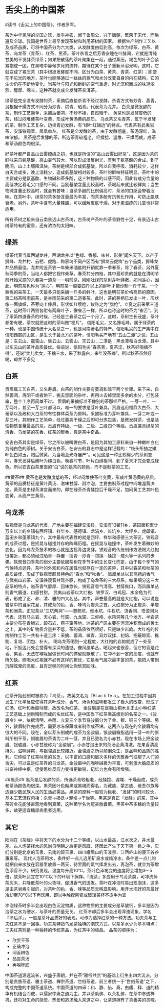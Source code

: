 # 舌尖上的中国茶 #

\#读书《舌尖上的中国茶》，作者罗军。

茶为中华民族的举国之饮，发乎神农，闻于鲁周公，兴于唐朝，繁荣于宋代，而后遍及全球。我国是世界上最早发现茶树和利用茶树的国家。
根据生产制作工艺以及成茶品质，可将中国茶分为六大类，从发酵度由低到高，依次为绿茶、白茶、黄茶、乌龙茶（青茶）、红茶、黑茶。茶叶杀青之后芳香安睡在叶脉间，它就是清纯甘美的不发酵茶绿茶；如果把散落的茶叶聚集在一起，通过蒸压，褐色的叶子会紧紧抱成一团。在黑暗中静候岁月的流转，期待在某个日子重新沐浴光明，这时，它就变成了紧压茶（其中根据发酵度不同，区分为白茶、黄茶、青茶、红茶）；即便在不见光的地方，茶叶也能够通过一丝丝的氧气和水分改变自身的内在结构，它的生命仍在不断地变化。当茶叶与阳光和新鲜的空气重逢，时光沉积而成的味道浓烈、醇厚、绵长，这种茶就变成全发酵茶普洱茶。

绿茶是完全没有发酵的茶，采摘后直接杀青不经过发酵。杀青方式有炒青、蒸青，另根据干燥方式不同分为炒青、烘青、晒青。代表茶为龙井。
白茶是微发酵的茶，制作工艺简单，采摘后萎凋，不炒不揉，自然晒干。
黄茶也是发酵度低的茶，经过闷堆使茶叶变黄，形成叶黄汤黄的品质。
乌龙茶又名青茶，属于半发酵的茶，制作工艺复杂，边摇青边发酵，有“绿叶红镶边”的特点。代表茶有武夷岩茶、安溪铁观音、凤凰单丛。
红茶是全发酵的茶，由于发酵彻底，茶汤深红，滋味浓郁。
黑茶是后发酵的茶，所选茶青较粗老，经揉捻、渥堆、干燥而成，成茶和茶汤颜色均很深。

好茶叶都产自高山云雾缭绕之初，也就是所谓的“高山云雾出好茶”，这是因为茶的鲜味来自氨基酸，高山雾气较大，可以形成漫反射光，有利于氨基酸的合成。到了晚间，山上土壤降温快，茶树是根部合成氨基酸，所以自我呼吸、消耗较少，这样白天合成多，晚上消耗少，造成氨基酸相对较多，茶叶的鲜味特征明显。茶叶中的主要成分是氨基酸、生物碱和茶多酚，这三种物质的口感不同，因此各成分含量的高低决定着毛尖口感的不同。当氨基酸含量比较高时，茶喝起来就比较鲜爽；当生物碱含量比较高时，就会有苦味；当茶多酚的比例偏高时，茶汤的口感会带着涩味。在茶叶中，绿茶的茶多酚含量最为丰富，而茶多酚有抗氧化作用，可防止肌肤衰老。另外，茶叶中含有大量鞣酸，可以缓解皮肤干燥，对于患湿疹的儿童也非常适用。

所有茶树之祖来自云南景迈山古茶树，古茶树产茶叶的茶香野性十足，有景迈山古树茶特有的蜜香，还有浓浓的太阳味。

## 绿茶 ##
绿茶代表当属西湖龙井，西湖龙井以“色绿、香郁、味甘、形美”闻名天下。以产于狮峰、龙井村、云栖、虎跑、梅家坞不同产区而有“狮龙云虎梅”五个品类，狮峰龙井品质最佳。龙井附近茶农一年柴米油盐的开销就靠一季春茶，除了春茶，另外夏秋两季的茶，当地人都把它视作柴草。春茶共分四档，其中最珍贵的就是在清明节前开始采摘的头春第一道茶——明前茶。刚刚吐绿的茶树芽叶鲜嫩，如同莲心，因此，明前茶也称为“莲心”。明前茶一般要四斤以上的鲜叶才能炒制一斤干茶。一个熟练的采茶工，一天最多只能采摘一斤多的鲜叶，这也是明前茶价格高昂的原因。第二档茶叫雨前茶，是谷雨前采的第二道春茶。此时，茶的芽柄已发出一叶，形状像一面旗帜，茶芽向上伸展，形状如红缨枪，故称之为“旗枪”。立夏之前采第三道茶，这时茶叶两侧各附有两瓣叶子，像雀舌一样，所以也称这时的茶为“雀舌”。到了采第四道春茶的时候，已经是三春茶之后一个月了。这时，茶树生长茂盛，茶叶都带有梗，茶农就把这时的茶叫做“梗片”。
信阳毛尖，又名豫毛峰，属于绿茶的一种。也是中国传统十大名茶之一，也是河南著名的特产。信阳毛尖的生产集中在信阳西部的山区，是生长于最北方的茶叶。信阳毛尖产地有“五山二潭”之说。五山是：车云山、震雷山、集云山、云雾山、天云山；二潭是：黑龙潭和白龙潭。其中以车云山的茶叶品质最优。俗语说，信阳毛尖“春茶苦，夏茶涩，秋茶好喝摘不得”，还说“卖儿卖女，不摘三水，采了秋露白，来年没茶摘”，所以秋茶虽然好喝，却并不多见

## 白茶 ##
贡眉属工艺白茶，又名寿眉。白茶的制作主要有萎凋和晾干两个步骤。采下来，自然萎凋，再阴干或者烘干，挑去里面的杂叶，再用火去掉里面多余的水分，打包装箱，整个工序再简单不过。
贡眉的采摘标准不像别的茶那样严格，一芽一叶、一芽两叶，甚至一芽三叶都可以，唯一的要求是芽叶兼具。贡眉选用福鼎大白茶、大毫茶以及政和大白茶的有性群体菜茶为原料。采摘标准为芽叶兼具，一芽二叶或一芽三叶。其制作工艺简单，经过萎凋干燥之后即可分拣包装，是微发酵茶，也是活性物质含量最高的茶。贡眉有特级、一级、二级、三级四个等级。贡眉兼具绿茶的清香、乌龙茶的花香、红茶的醇香，真是茶中奇品。

安吉白茶其实是绿茶，它之所以被叫做白茶，是因为其加工原料来自一种嫩叶白化为纯白色的茶树。关于安吉白茶，在安吉的县志中是这样记载的：“枝头所抽之嫩叶色白如玉，焙后微黄，为当地金光寺庙产”。可见这是一种比较稀少的茶树变种，春天发芽后嫩叶为纯白色，晚春时节，叶片白绿相间，到了夏天才完全变成绿色。所以安吉白茶里面的“白”说的是茶的颜色，而不是制茶的工艺。

##黄茶##
黄茶也是发酵度低的茶，经过闷堆使茶叶变黄，形成叶黄汤黄的品质。黄茶的品质特征是黄叶黄汤、滋味甘醇、耐冲泡，主要由制茶过程中闷堆渥黄决定。黄茶是由绿茶演变而来的，即在绿茶杀青揉捻后干燥不足，加闷黄工艺其叶色变黄，从而产生黄茶。

## 乌龙茶 ##
铁观音是乌龙茶的代表，产地主要在福建安溪县，安溪有13镇11乡，茶园面积累计万亩以上的乡镇有西坪镇、祥华乡、感德镇、龙涓乡、长坑乡、大坪乡、虎邱镇、蓝田乡和蓬莱镇九个，其中最有代表性的就是西坪、祥华和感德三大茶区。铁观音的成茶过程，是摇晃与碰撞并存的阵痛历程。在摇晃与碰撞中，茶叶发生着微妙的变化，因为乌龙茶技术的核心就是边摇青边发酵。铁观音的传统制作方法跟大红袍很接近，都必须经过晒青—静置—摇青—炒青—包揉—揉捻—焙火等一系列的步骤。铁观音四季茶的划分主要依据茶树在季节中的生长变化而定，由于每个季节的气候特点迥异，茶叶的外观和内在属性也就存在一定的差异，其中以春茶和秋茶的品质最佳，形成了铁观音颇具特色的“春水”和“秋香”。
凤凰单丛以其高扬的香气与武夷山岩茶、安溪铁观音并驾齐驱，构成了乌龙茶的三大品系。如果细分这三大品系的特点，岩茶香气醇厚、回味悠长，铁观音香气清高、甘醇爽口，而凤凰单丛则香气霸道、口感甘甜。
武夷山岩茶以大红袍、铁罗汉、白鸡冠、水金龟为代表，形成了正、和、清、雅的四大名丛。其中，声誉最高的就是大红袍，可以说是岩茶中的当家花旦，其成茶的色、香、味均为岩茶之首。大红袍分为正岩茶、半岩茶和洲茶。正岩茶以“三坑两涧”——慧苑坑、倒水坑、牛栏坑、流香涧、悟源涧为代表，还有马头岩、天心岩、竹窠、九龙窠、三仰峰、水帘洞等几个地方。半岩茶主要分布在青狮岩、碧石岩、燕子窠等地。洲茶的产区主要在河流冲积而成的黄土之上，其中的矿物质含量并不低，茶的品质依然很好，只是缺少岩韵。大红袍的传统制作工艺一共有十道工序：采摘、萎凋、做青、双炒双揉、初焙、扬簸晾索、拣剔、复焙、团包、补火。
喝乌龙茶喝到一定程度，大红袍的岩韵就成了一处圣地，不抵达此处会觉得有深深的遗憾。像凤凰单丛，喝起来也很香，但它的香是花香、果香，无法在喉咙里做长时间的停留就飘散了，它冲不到一定的高度，也就有所欠缺。而喝大红袍就不必有这样的担忧，它是香气层次最丰富的茶，能把人带到沉醉眩晕的高度，且有足够的时间让你欣赏回味。

## 红茶 ##
红茶开始创制时被称为『乌茶』，故英文名为『Bl ac k Te a』。在加工过程中因其发生了化学反应使得其茶叶成分、香气、汤色和滋味都发生了极大的改变，形成了红汤、红叶和香甜味醇，故改名为红茶。
金骏眉是在武夷山桐木关正山小种红茶工艺基础上创新精制而成的名优红茶，是中国当下红茶类高级别的名茶之一。《骏眉令》中，依据清明、谷雨、立夏三个季节将骏眉分为了金、银、铜三个等级。另外，骏眉制作完成后，需要冰冻保藏或者制作成茶饼。这两点与现在的金骏眉均有很大的不同。现在，全以芽头制成的成茶为金骏眉，银骏眉概指选用一芽一叶的原料所制干茶，铜骏眉的茶青为二叶一芽，并且已更名为小赤甘。现在市场上把金骏眉、银骏眉、小赤甘统称为“金骏眉”。小赤甘泡出来的茶汤金黄清澈，花果香清高持久，滋味鲜爽，与银骏眉比较接近。金骏眉之所以颠倒众生，是品味和品质的胜利。它终结了红茶味觉的贫乏，以丰富的口感和层次多样的优雅香气征服了人们的舌尖，可以说是红茶界的乌龙茶。金骏眉中的咖啡碱极为丰富，可刺激大脑皮质的兴奋神经中枢，促使思维反应力变得更敏锐，记忆力也会有所增强。

##黑茶##
黑茶是后发酵的茶，所选茶青较粗老，经揉捻、渥堆、干燥而成，成茶和茶汤颜色均很深。黑茶因叶色黝黑或黑褐而得名，为藏族、蒙古族、维吾尔族等边疆少数民族人民的生活必需品。黑茶的原料一般较为粗老、“发酵”的时间较长，基本工艺流程包括：杀青→揉捻→渥堆→干燥等。黑茶是真正『发酵』的茶，其中茯砖金花能够直观地看到真菌，这种菌学名为冠突散囊菌。黑茶中茶多糖的含量较多，故更适宜糖尿病患者选用。


## 其它 ##
陆羽在《茶经》中将天下的水分为十二个等级，以山水最高，江水次之，井水最差。古人泡茶择水的风尚自明朝之后更是风靡，还因此产生了天下第一泉之争，它们分别是北京的玉泉、云南的碧玉泉、四川峨眉山的玉液泉、江西庐山的康王谷谷濂泉等。
现代人泡茶用水，条件好一点儿选用矿泉水或纯净水，条件差一点儿的就把自来水放在容器里放置一两天，待里面的氯气挥发出去，再泡茶，就会为茶增色添香不少。研究发现，温度每升高10℃，茶叶色泽褐变的速度将会增加3～5倍，故茶叶适宜在10℃以下的环境下保存。『洗茶』多应用于乌龙茶类，可冲洗掉茶灰末，并降低茶叶的火攻味、促进香气的透发。茶叶在冲泡时易出现泡沫，这多是由茶皂素引起的，对茶叶的色、香、味等品质无明显影响。用开水泡好的茶最好冷却至70℃以下再饮用，即以手触摸陶瓷或玻璃茶杯不烫手为宜

冲泡绿茶时多半会出现白色沉淀物质，这种物质的主要成分是草酸钙，多半是因为泡茶之水为硬水，与茶叶的质量无关。
红茶冷却后多半会出现浑浊现象，学名『冷后浑』，一般是茶叶品质好的表现，可作为选择红茶的一种方法。功夫茶与工夫红茶不是一回事。功夫茶特指乌龙茶独特的泡饮方式，以茶多水少为基本特点；工夫红茶则是一种独特的传统茶品，为红茶中的极品。
品茶的顺序为：
- 欣赏干茶
- 正确冲泡
- 闻香辨色
- 品尝茶汤
- 再嗅杯底

中国茶道源远流长，兴盛于唐朝，并在茶“雅俗共赏”的基础上衍生出四大流派，分别是贵族茶道、雅士茶道、禅宗茶道、世俗茶道，前三者统一于“世俗茶道”之下，构成完整的中国茶道系统。中国茶道的四谛：和、静、怡、真，由儒、释、道的精华有机结合而成，以儒家中庸之道为主，并以茶助佛、以茶礼佛、在茶中参透禅机，还将对生命的感悟、热爱和追求融入茶道之中，让茶道拥有了真善美的灵魂。
